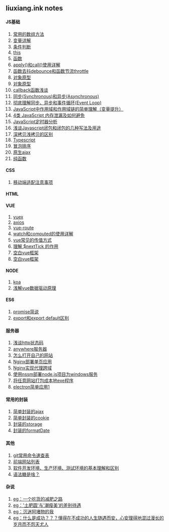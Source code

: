 ## liuxiang.ink notes
#### JS基础
1. [常用的数组方法](https://github.com/liuxiang112/liuxiang_ink-notes/blob/master/doc/Array.md)
2. [变量详解](https://github.com/liuxiang112/liuxiang_ink-notes/blob/master/doc/variable.md)
3. [条件判断]()
4. [this](https://github.com/liuxiang112/liuxiang_ink-notes/blob/master/doc/this.md)
5. [函数](https://github.com/liuxiang112/liuxiang_ink-notes/blob/master/doc/function.md)
6. [apply()和call()使用详解](https://github.com/liuxiang112/liuxiang_ink-notes/blob/master/doc/applyandcall.md)
7. [函数去抖debounce和函数节流throttle](https://github.com/liuxiang112/liuxiang_ink-notes/blob/master/doc/debounceandthrottle.md)
8. [对象原型](https://github.com/liuxiang112/liuxiang_ink-notes/blob/master/doc/prototype.md)
9. [对象原型](https://github.com/liuxiang112/liuxiang_ink-notes/blob/master/doc/prototype.md)
10. [callback函数浅谈](https://github.com/liuxiang112/liuxiang_ink-notes/blob/master/doc/callback.md)
11. [同步(Synchronous)和异步(Asynchronous)](https://github.com/liuxiang112/liuxiang_ink-notes/blob/master/doc/sync.md)
12. [彻底理解同步、异步和事件循环(Event Loop)](https://github.com/liuxiang112/liuxiang_ink-notes/blob/master/doc/event_loop.md)
13. [JavaScript中作用域和作用域链的简单理解（变量提升）](https://github.com/liuxiang112/liuxiang_ink-notes/blob/master/doc/scope_chain.md)
14. [4类 JavaScript 内存泄漏及如何避免](https://github.com/liuxiang112/liuxiang_ink-notes/blob/master/doc/memory_leaks.md)
15. [JavaScript定时器分析](https://github.com/liuxiang112/liuxiang_ink-notes/blob/master/doc/setTimeout.md)
16. [浅谈Javascript闭包和闭包的几种写法及用途](https://github.com/liuxiang112/liuxiang_ink-notes/blob/master/doc/closure.md)
17. [深拷贝浅拷贝的区别](https://github.com/liuxiang112/liuxiang_ink-notes/blob/master/doc/deepCopy_shallowCody.md)
18. [Typescript](https://github.com/liuxiang112/liuxiang_ink-notes/blob/master/doc/typescript.md)
19. [冒泡排序](https://github.com/liuxiang112/liuxiang_ink-notes/blob/master/doc/bubble_sort.md)
20. [原生ajax](https://github.com/liuxiang112/liuxiang_ink-notes/blob/master/doc/ajax.md)
21. [纯函数](https://github.com/liuxiang112/liuxiang_ink-notes/blob/master/doc/pure_function.md)
#### CSS
1. [移动端适配注意事项](https://github.com/liuxiang112/liuxiang_ink-notes/blob/master/doc/flexble.md)
#### HTML
#### VUE
1. [vuex]()
2. [axios]()
3. [vue-route](https://github.com/liuxiang112/liuxiang_ink-notes/blob/master/doc/vue-router.md)
4. [watch和computed的使用详解](https://github.com/liuxiang112/liuxiang_ink-notes/blob/master/doc/watchandcomputer.md)
5. [vue常见的传值方式](https://github.com/liuxiang112/liuxiang_ink-notes/blob/master/doc/propsandemit.md)
6. [理解 $nextTick 的作用](https://github.com/liuxiang112/liuxiang_ink-notes/blob/master/doc/nextTick.md)
7. [空白vue框架](https://github.com/liuxiang112/vue-blank-project)
8. [空白vue框架](https://github.com/liuxiang112/vue-blank-project)
#### NODE
1. [koa](https://github.com/liuxiang112/liuxiang_ink-notes/blob/master/doc/koa.md)
2. [浅解vue数据驱动原理](https://github.com/liuxiang112/liuxiang_ink-notes/blob/master/doc/vue.md)
#### ES6
1. [promise简说](https://github.com/liuxiang112/liuxiang_ink-notes/blob/master/doc/promise.md)
2. [export和export default区别](https://github.com/liuxiang112/liuxiang_ink-notes/blob/master/doc/export.md)
#### 服务器
1. [浅谈http状态码](https://github.com/liuxiang112/liuxiang_ink-notes/blob/master/doc/http.md)
2. [anywhere服务器](https://github.com/liuxiang112/liuxiang_ink-notes/blob/master/doc/anywhere_service.md)
3. [怎么打开自己的网站](https://github.com/liuxiang112/liuxiang_ink-notes/blob/master/doc/open_web.md)
4. [Nginx部署单页应用](https://github.com/liuxiang112/liuxiang_ink-notes/blob/master/doc/nginx.md)
5. [Nginx实现代理跨域](https://github.com/liuxiang112/liuxiang_ink-notes/blob/master/doc/nginx-proxy.md)
6. [使用nssm部署node.js项目为windows服务](https://github.com/liuxiang112/liuxiang_ink-notes/blob/master/doc/nssm.md)
7. [将任意网站打包成本地exe程序](https://github.com/liuxiang112/liuxiang_ink-notes/blob/master/doc/exe.md)
8. [electron简单应用1](https://github.com/liuxiang112/liuxiang_ink-notes/blob/master/doc/electron.md)
#### 常用的封装
1. [简单封装的ajax](https://github.com/liuxiang112/liuxiang_ink-notes/blob/master/doc/ajax_ajax.md)
2. [简单封装的cookie](https://github.com/liuxiang112/liuxiang_ink-notes/blob/master/doc/session.md)
3. [封装的storage](https://github.com/liuxiang112/liuxiang_ink-notes/blob/master/doc/storage.md)
4. [封装的formatDate](https://github.com/liuxiang112/liuxiang_ink-notes/blob/master/doc/formatDate.md)
#### 其他
1. [git常用命令速查表](https://github.com/liuxiang112/liuxiang_ink-notes/blob/master/doc/git.md)
2. [前端网站列表](https://github.com/liuxiang112/liuxiang_ink-notes/blob/master/doc/web.md)
3. [软件开发环境、生产环境、测试环境的基本理解和区别](https://github.com/liuxiang112/liuxiang_ink-notes/blob/master/doc/development_environment.md)
4. [语法糖是啥？](https://github.com/liuxiang112/liuxiang_ink-notes/blob/master/doc/syntactic_sugar.md)
#### 杂说
1. [eg：一个吃货的减肥之路]()
2. [eg：'土肥圆'与'潮瘦美'的差别待遇]()
3. [eg：沉迷阿堵物的我]()
4. [eg：什么是成功？？？懂得在不成功的人生随遇而安，心安理得地混过漫长的岁月而不怨天尤人]()
